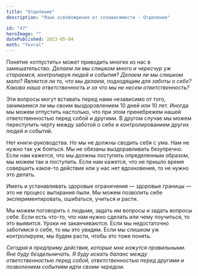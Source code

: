 ```yaml
---
title: "Отделение"
description: "Язык освобождения от созависимости - Отделение"

id: "47"
heroImage: ""
datePublished: 2023-05-04
moth: "fevral"
---
```


Понятие «отпустить» может приводить многих из нас в замешательство. _Делаем ли
мы слишком много и чересчур уж_ _стараемся, контролируя людей и события?
Делаем ли мы слишком мало? Является ли то, что мы делаем, подходящим_ _для
заботы о себе? Какова наша ответственность и за что мы не несем
ответственность?_

Эти вопросы могут вставать перед нами независимо от того, занимаемся ли мы
своим выздоровлением 10 дней или 10 лет. Иногда мы можем отпустить настолько,
что при этом пренебрежем нашей ответственностью перед собой и другими. В
другом случае мы можем переступить черту между заботой о себе и
контролированием других людей и событий.

Нет книги-руководства. Но мы не должны сводить себя с ума. Нам не нужно так уж
бояться. Мы не обязаны выздоравливать безупречно. Если нам кажется, что мы
должны поступить определенным образом, мы можем так и поступить. Если нам
кажется, что не пришло время совершить какое-то действие или у нас нет
вдохновения, то не нужно это делать.

Иметь и устанавливать здоровые ограничения — здоровые границы — это не процесс
вытирания пыли. Мы можем позволить себе экспериментировать, ошибаться, учиться
и расти.

Мы можем поговорить с людьми, задать им вопросы и задать вопросы себе. Если
есть что-то, что нам нужно сделать или чему поучиться, то это выявится. Уроки
не заканчиваются. Если мы недостаточно заботимся о себе, то мы это увидим.
Если мы слишком уж контролируем, мы будем расти, чтобы это тоже понять.

_Сегодня_ _я_ _предприму_ _действия,_ _которые_ _мне_ _кажутся_ _правильными._
_Яне_ _буду_ _бездельничать._ _Я_ _буду_ _искать_ _баланс_ _между_
_ответственностью_ _перед_ _собой,_ _ответственностью_ _перед_ _другими_ _и_
_позволением_ _событиям_ _идти_ _своим_ _чередом._
